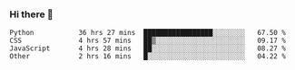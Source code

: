 ### Hi there 👋

<!--START_SECTION:waka-->

```text
Python           36 hrs 27 mins  █████████████████░░░░░░░░   67.50 %
CSS              4 hrs 57 mins   ██▒░░░░░░░░░░░░░░░░░░░░░░   09.17 %
JavaScript       4 hrs 28 mins   ██░░░░░░░░░░░░░░░░░░░░░░░   08.27 %
Other            2 hrs 16 mins   █░░░░░░░░░░░░░░░░░░░░░░░░   04.22 %
```

<!--END_SECTION:waka-->

<!--
**arlenxuzj/arlenxuzj** is a ✨ _special_ ✨ repository because its `README.md` (this file) appears on your GitHub profile.

Here are some ideas to get you started:

- 🔭 I’m currently working on ...
- 🌱 I’m currently learning ...
- 👯 I’m looking to collaborate on ...
- 🤔 I’m looking for help with ...
- 💬 Ask me about ...
- 📫 How to reach me: ...
- 😄 Pronouns: ...
- ⚡ Fun fact: ...
-->
